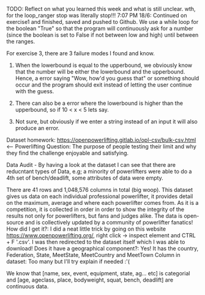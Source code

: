 TODO: Reflect on what you learned this week and what is still unclear.
wth, for the loop_ranger stop was literally stop!!! 
7:07 PM 18/6: Continued on exercise1 and finished, saved and pushed to Github. We use a while loop for the boolean "True" so that the program will continuously ask for a number (since the boolean is set to False if not between low and high) until between the ranges.

For exercise 3, there are 3 failure modes I found and know.

1. When the lowerbound is equal to the upperbound, we obviously know that the number will be either the lowerbound and the upperbound. Hence, a error saying "Wow, how'd you guess that" or something should occur and the program should exit instead of letting the user continue with the guess.

2. There can also be a error where the lowerbound is higher than the upperbound, so if 10 < x < 5 lets say.

3. Not sure, but obviously if we enter a string instead of an input it will also produce an error.

Dataset homework:
https://openpowerlifting.gitlab.io/opl-csv/bulk-csv.html <-- Powerlifting
Question: The purpose of people testing their limit and why they find the challenge enjoyable and satisfying.

Data Audit -
By having a look at the dataset I can see that there are reducntant types of Data, e.g; a minority of powerlifters were able to do a 4th set of bench/deadlift, some attributes of data were empty.

There are 41 rows and 1,048,576 columns in total (big woop). 
This dataset gives us data on each individual professional powerlifter, it provides detail on the maximum, average and where each powerlifter comes from.
As it is a competition, it is collected in order in order to show the integrity of the results not only for powerlifters, but fans and judges alike.
The data is open-source and is collectively updated by a community of powerlifter fanatics!
How did I get it?: I did a neat little trick by going on this website https://www.openpowerlifting.org/, right click -> inspect element and CTRL + F '.csv'. I was then redirected to the dataset itself which I was able to download!
Does it have a geographical component?: Yes! It has the country, Federation, State, MeetState, MeetCountry and MeetTown
Column in dataset: Too many but I'll try explain if needed :'(

We know that [name, sex, event, equipment, state, ag... etc] is categorial and [age, ageclass, place, bodyweight, squat, bench, deadlift] are continuous data. 
